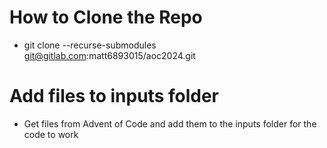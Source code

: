 # How to Clone the Repo
- git clone --recurse-submodules git@gitlab.com:matt6893015/aoc2024.git
# Add files to inputs folder
- Get files from Advent of Code and add them to the inputs folder for the code to work
